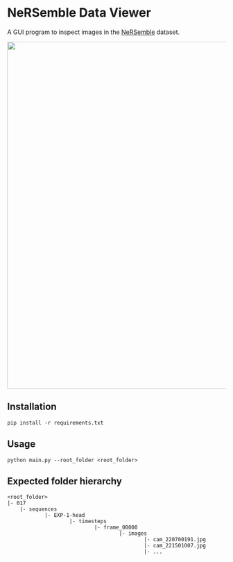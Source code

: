 # NeRSemble Data Viewer

A GUI program to inspect images in the [NeRSemble](https://tobias-kirschstein.github.io/nersemble/) dataset.

<div>
<image src="./screenshot.png" height=800px></image>
</div>

## Installation
```
pip install -r requirements.txt
```

## Usage
```
python main.py --root_folder <root_folder>
```

## Expected folder hierarchy
```
<root_folder>
|- 017
    |- sequences
            |- EXP-1-head
                    |- timesteps
                            |- frame_00000
                                    |- images
                                            |- cam_220700191.jpg
                                            |- cam_221501007.jpg
                                            |- ...
```
